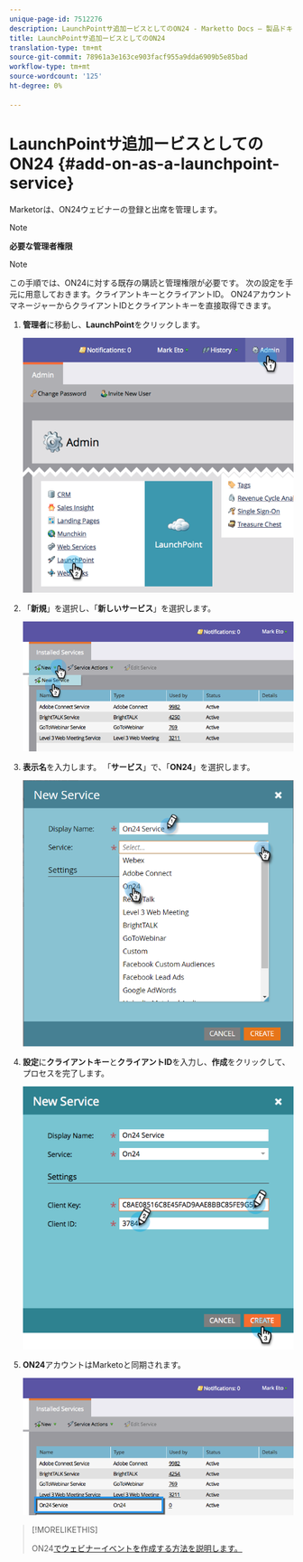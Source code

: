 ```yaml
---
unique-page-id: 7512276
description: LaunchPointサ追加ービスとしてのON24 - Marketto Docs — 製品ドキュメント
title: LaunchPointサ追加ービスとしてのON24
translation-type: tm+mt
source-git-commit: 78961a3e163ce903facf955a9dda6909b5e85bad
workflow-type: tm+mt
source-wordcount: '125'
ht-degree: 0%

---
```



# LaunchPointサ追加ービスとしてのON24 {#add-on-as-a-launchpoint-service}

Marketorは、ON24ウェビナーの登録と出席を管理します。

>[!NOTE]
>
>**必要な管理者権限**

>[!NOTE]
>
>この手順では、ON24に対する既存の購読と管理権限が必要です。 次の設定を手元に用意しておきます。クライアントキーとクライアントID。 ON24アカウントマネージャーからクライアントIDとクライアントキーを直接取得できます。

1. **管理者**&#x200B;に移動し、**LaunchPoint**&#x200B;をクリックします。

   ![](assets/image2015-4-23-10-3a15-3a50.png)

1. 「**新規**」を選択し、「**新しいサービス**」を選択します。

   ![](assets/on24-new-service.png)

1. **表示名**&#x200B;を入力します。 「**サービス**」で、「**ON24**」を選択します。

   ![](assets/new-service-on24.png)

1. **設定**&#x200B;に&#x200B;**クライアントキー**&#x200B;と&#x200B;**クライアントID**&#x200B;を入力し、**作成**&#x200B;をクリックして、プロセスを完了します。

   ![](assets/image2015-4-24-18-3a48-3a29.png)

1. **ON24**&#x200B;アカウントはMarketoと同期されます。

   ![](assets/on24.png)

>[!MORELIKETHIS]
>
>ON24[でウェビナーイベントを作成する方法を説明します。](/help/marketo/product-docs/demand-generation/events/create-an-event/create-an-event-with-the-marketo-on24-adapter/create-your-webinar-event-in-on24.md)
